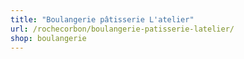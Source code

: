 ```yaml
---
title: "Boulangerie pâtisserie L'atelier"
url: /rochecorbon/boulangerie-patisserie-latelier/
shop: boulangerie
---
```

